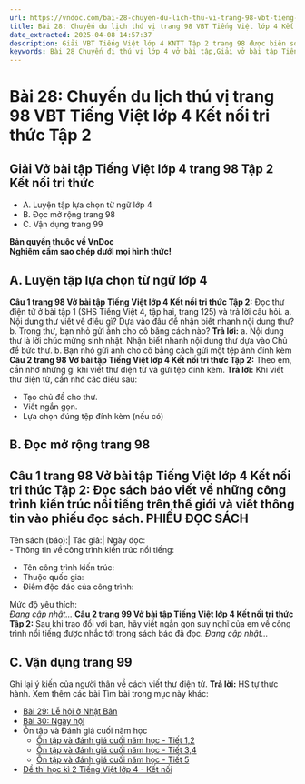 ```yaml
---
url: https://vndoc.com/bai-28-chuyen-du-lich-thu-vi-trang-98-vbt-tieng-viet-lop-4-ket-noi-tri-thuc-tap-2-319364
title: Bài 28: Chuyến du lịch thú vị trang 98 VBT Tiếng Việt lớp 4 Kết nối tri thức Tập 2 - VnDoc.com
date_extracted: 2025-04-08 14:57:37
description: Giải VBT Tiếng Việt lớp 4 KNTT Tập 2 trang 98 được biên soạn nhằm giúp các em HS đạt kết quả tốt trong quá trình làm bài tập và học tập môn Tiếng Việt lớp 4.
keywords: Bài 28 Chuyến đi thú vị lớp 4 vở bài tập,Giải vở bài tập Tiếng Việt lớp 4 Bài 28 Chuyến đi thú vị,Bài 28 Chuyến đi thú vị lớp 4,Bài 28 Chuyến đi thú vị lớp 4 vbt,Bài 28 Chuyến đi thú vị lớp 4 trang 98,tiếng việt lớp 4 Bài 28 Chuyến đi thú vị,tiếng việt lớp 4,tiếng việt lớp 4 kết nối tri thức,vở bài tập tiếng việt lớp 4,sách tiếng việt lớp 4,bài tập tiếng việt lớp 4,giải bài tập tiếng việt lớp 4
---
```


# Bài 28: Chuyến du lịch thú vị trang 98 VBT Tiếng Việt lớp 4 Kết nối tri thức Tập 2
## **Giải Vở bài tập Tiếng Việt lớp 4 trang 98 Tập 2 Kết nối tri thức**
  * A. Luyện tập lựa chọn từ ngữ lớp 4
  * B. Đọc mở rộng trang 98 
  * C. Vận dụng trang 99

**Bản quyền thuộc về VnDoc**  
**Nghiêm cấm sao chép dưới mọi hình thức\!**
## **A. Luyện tập lựa chọn từ ngữ lớp 4**
**Câu 1 trang 98 Vở bài tập Tiếng Việt lớp 4 Kết nối tri thức Tập 2:** Đọc thư điện tử ở bài tập 1 \(SHS Tiếng Việt 4, tập hai, trang 125\) và trả lời câu hỏi.
a. Nội dung thư viết về điều gì? Dựa vào đâu để nhận biết nhanh nội dung thư?
b. Trong thư, bạn nhỏ gửi ảnh cho cô bằng cách nào?
**Trả lời:**
a. Nội dung thư là lời chúc mừng sinh nhật. Nhận biết nhanh nội dung thư dựa vào Chủ đề bức thư.
b. Bạn nhỏ gửi ảnh cho cô bằng cách gửi một tệp ảnh đính kèm
**Câu 2 trang 98 Vở bài tập Tiếng Việt lớp 4 Kết nối tri thức Tập 2:** Theo em, cần nhớ những gì khi viết thư điện tử và gửi tệp đính kèm.
**Trả lời:**
Khi viết thư điện tử, cần nhớ các điều sau:
  * Tạo chủ đề cho thư.
  * Viết ngắn gọn.
  * Lựa chọn đúng tệp đính kèm \(nếu có\)

## **B. Đọc mở rộng trang 98**
**Câu 1 trang 98 Vở bài tập Tiếng Việt lớp 4 Kết nối tri thức Tập 2:** Đọc sách báo viết về những công trình kiến trúc nổi tiếng trên thế giới và viết thông tin vào phiếu đọc sách.
**PHIẾU ĐỌC SÁCH**  
---  
Tên sách \(báo\):| Tác giả:| Ngày đọc:  
\- Thông tin về công trình kiến trúc nổi tiếng:
  * Tên công trình kiến trúc:
  * Thuộc quốc gia:
  * Điểm độc đáo của công trình:

Mức độ yêu thích:  
_Đang cập nhật..._
**Câu 2 trang 99 Vở bài tập Tiếng Việt lớp 4 Kết nối tri thức Tập 2:** Sau khi trao đổi với bạn, hãy viết ngắn gọn suy nghĩ của em về công trình nổi tiếng được nhắc tới trong sách báo đã đọc.
_Đang cập nhật..._
## **C. Vận dụng trang 99**
Ghi lại ý kiến của người thân về cách viết thư điện tử.
**Trả lời:**
HS tự thực hành.
Xem thêm các bài Tìm bài trong mục này khác:
  * [Bài 29: Lễ hội ở Nhật Bản](</bai-29-le-hoi-o-nhat-ban-trang-100-vbt-tieng-viet-lop-4-ket-noi-tri-thuc-tap-2-319365>)
  * [Bài 30: Ngày hội](</bai-30-ngay-hoi-trang-103-vbt-tieng-viet-lop-4-ket-noi-tri-thuc-tap-2-319367>)
  * Ôn tập và Đánh giá cuối năm học
    * [Ôn tập và đánh giá cuối năm học - Tiết 1,2](</on-tap-va-danh-gia-cuoi-nam-hoc-tiet-1-2-trang-107-vbt-tieng-viet-lop-4-ket-noi-tri-thuc-tap-2-319369>)
    * [Ôn tập và đánh giá cuối năm học - Tiết 3,4](</on-tap-va-danh-gia-cuoi-nam-hoc-tiet-3-4-trang-110-vbt-tieng-viet-lop-4-ket-noi-tri-thuc-tap-2-319371>)
    * [Ôn tập và đánh giá cuối năm học - Tiết 5](</on-tap-va-danh-gia-cuoi-nam-hoc-tiet-5-trang-111-vbt-tieng-viet-lop-4-ket-noi-tri-thuc-tap-2-319374>)
  * [Đề thi học kì 2 Tiếng Việt lớp 4 - Kết nối](<https://vndoc.com/de-thi-hoc-ki-2-lop-4-mon-tieng-viet>)

